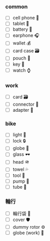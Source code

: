 ### common

- [ ] cell phone :iphone:
- [ ] tablet :iphone:
- [ ] battery :battery:
- [ ] earphone :headphones:
- [ ] wallet :moneybag:
- [ ] card case :card_file_box:
- [ ] pouch :pouch:
- [ ] key :key:
- [ ] watch :watch:

### work

- [ ] card :card_file_box:
- [ ] connector :link:
- [ ] adapter :electric_plug:

### bike

- [ ] light :flashlight:
- [ ] lock :lock:
- [ ] globe :gloves:
- [ ] glass :dark_sunglasses:
- [ ] head :military_helmet:
- [ ] towel :sweat_drops:
- [ ] tool :toolbox:
- [ ] pump :dash:
- [ ] tube :wheel:

### 輪行
- [ ] 輪行袋 :handbag:
- [ ] cover :shield:
- [ ] dummy rotor :gear:
- [ ] globe (work) :gloves:
